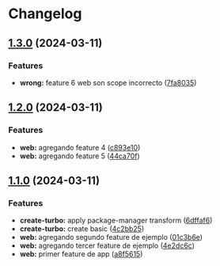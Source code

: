 # Changelog

## [1.3.0](https://github.com/carlosxplor/release-please-monorepo-demo/compare/web-v1.2.0...web-v1.3.0) (2024-03-11)


### Features

* **wrong:** feature 6 web son scope incorrecto ([7fa8035](https://github.com/carlosxplor/release-please-monorepo-demo/commit/7fa803503d093cdb4d5e490e4c229bbbc2820561))

## [1.2.0](https://github.com/carlosxplor/release-please-monorepo-demo/compare/web-v1.1.0...web-v1.2.0) (2024-03-11)


### Features

* **web:** agregando feature 4 ([c893e10](https://github.com/carlosxplor/release-please-monorepo-demo/commit/c893e104d5f3a5d43f6ea20abb63bf9679cd2778))
* **web:** agregando feature 5 ([44ca70f](https://github.com/carlosxplor/release-please-monorepo-demo/commit/44ca70f523969898aa5731214b91f56d9c93a3e4))

## [1.1.0](https://github.com/carlosxplor/release-please-monorepo-demo/compare/web-v1.0.0...web-v1.1.0) (2024-03-11)


### Features

* **create-turbo:** apply package-manager transform ([6dffaf6](https://github.com/carlosxplor/release-please-monorepo-demo/commit/6dffaf66ce15e13deaae78f3e771b09b44a3f1e8))
* **create-turbo:** create basic ([4c2bb25](https://github.com/carlosxplor/release-please-monorepo-demo/commit/4c2bb254093ead9185b7ad7440882b92c640bce7))
* **web:** agregando segundo feature de ejemplo ([01c3b6e](https://github.com/carlosxplor/release-please-monorepo-demo/commit/01c3b6eefc90427244f5e5763a29bd60f52f00ba))
* **web:** agregando tercer feature de ejemplo ([4e2dc6c](https://github.com/carlosxplor/release-please-monorepo-demo/commit/4e2dc6cedc0c4d113d1f831a8aecd52988fbd575))
* **web:** primer feature de app ([a8f5615](https://github.com/carlosxplor/release-please-monorepo-demo/commit/a8f5615a61d57dd421e961597131b4ae77b18e1c))
